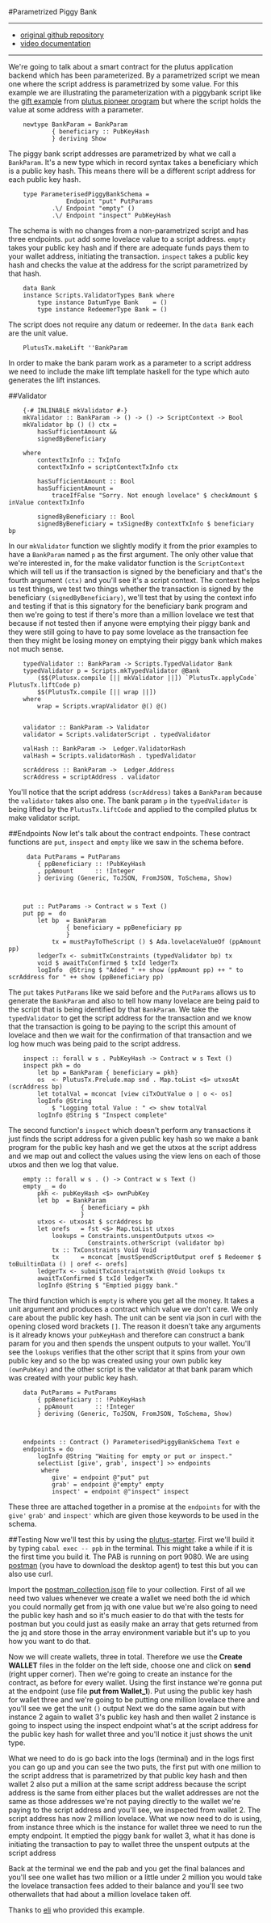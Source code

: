 #Parametrized Piggy Bank 

---
- [original github repository](https://github.com/eselkin/param-pb-pab)  
- [video documentation](https://www.youtube.com/watch?v=yeZE5MAjFTI)
---

We're going to talk about a smart contract for the plutus application backend which has been parameterized. 
By a parametrized script we mean one where the script address is parametrized by
some value. For this example we are illustrating the parameterization with a piggybank script like the 
[gift example](https://github.com/input-output-hk/plutus-pioneer-program/blob/main/code/week02/src/Week02/Gift.hs) from
[plutus pioneer program](https://github.com/input-output-hk/plutus-pioneer-program) but where the script holds the value 
at some address with a parameter.   

        newtype BankParam = BankParam
                { beneficiary :: PubKeyHash
                } deriving Show
  
The piggy bank script addresses are parametrized by what we call a `BankParam`. It's a new type which in record syntax takes a
beneficiary which is a public key hash. This means there will be a different script address for each public key hash.  

        type ParameterisedPiggyBankSchema =
                    Endpoint "put" PutParams
                .\/ Endpoint "empty" ()
                .\/ Endpoint "inspect" PubKeyHash

The schema is with no changes from a non-parametrized script and has three endpoints. `put` add
some lovelace value to a script address. `empty` takes your public key hash and if there are adequate funds pays them to
your wallet address, initiating the transaction. `inspect` takes a public key hash and checks the value at the address for the
script parametrized by that hash. 

        data Bank
        instance Scripts.ValidatorTypes Bank where
            type instance DatumType Bank    = ()
            type instance RedeemerType Bank = ()



The script does not require any datum or redeemer. In the `data Bank` each are the unit value. 

        PlutusTx.makeLift ''BankParam

In order to make the bank param work as a parameter to a script address we need
to include the make lift template haskell for the type which auto generates the lift instances. 

##Validator

        {-# INLINABLE mkValidator #-}
        mkValidator :: BankParam -> () -> () -> ScriptContext -> Bool
        mkValidator bp () () ctx =
            hasSufficientAmount &&
            signedByBeneficiary

        where
            contextTxInfo :: TxInfo
            contextTxInfo = scriptContextTxInfo ctx

            hasSufficientAmount :: Bool
            hasSufficientAmount =
                traceIfFalse "Sorry. Not enough lovelace" $ checkAmount $ inValue contextTxInfo

            signedByBeneficiary :: Bool
            signedByBeneficiary = txSignedBy contextTxInfo $ beneficiary bp



In our `mkValidator` function we slightly modify it from the prior examples to have a `BankParam` named `p` as the
first argument. The only other value that we're interested in, for the make validator function is the `ScriptContext` which
will tell us if the transaction is signed by the beneficiary and that's the fourth argument `(ctx)`
and you'll see it's a script context. The context helps us test things, we test two
things whether the transaction is signed by the beneficiary `(signedByBeneficiary)`, we'll test that by using the
context info and testing if that is this signatory for the beneficiary bank program and then we're going to test if there's
more than a million lovelace we test that because if not tested then if anyone
were emptying their piggy bank and they were still going to have to pay some lovelace as the transaction fee then
they might be losing money on emptying their piggy bank which makes not much sense.

        typedValidator :: BankParam -> Scripts.TypedValidator Bank
        typedValidator p = Scripts.mkTypedValidator @Bank
            ($$(Plutusx.compile [|| mkValidator ||]) `PlutusTx.applyCode` PlutusTx.liftCode p)
            $$(PlutusTx.compile [|| wrap ||])
        where
            wrap = Scripts.wrapValidator @() @()


        validator :: BankParam -> Validator
        validator = Scripts.validatorScript . typedValidator

        valHash :: BankParam ->  Ledger.ValidatorHash
        valHash = Scripts.validatorHash . typedValidator

        scrAddress :: BankParam ->  Ledger.Address
        scrAddress = scriptAddress . validator



You'll notice that the script address `(scrAddress)` takes a `BankParam` because the `validator` takes also one. The bank param `p` in the `typedValidator` 
is being lifted by the `PlutusTx.liftCode` and applied to the compiled plutus tx
make validator script.


##Endpoints
Now let's talk about the contract endpoints. These contract functions are `put`, `inspect` and `empty` like we
saw in the schema before. 

         data PutParams = PutParams
            { ppBeneficiary :: !PubKeyHash
            , ppAmount      :: !Integer
            } deriving (Generic, ToJSON, FromJSON, ToSchema, Show)



        put :: PutParams -> Contract w s Text ()
        put pp =  do
            let bp  = BankParam
                    { beneficiary = ppBeneficiary pp
                    }
                tx = mustPayToTheScript () $ Ada.lovelaceValueOf (ppAmount pp)
            ledgerTx <- submitTxConstraints (typedValidator bp) tx
            void $ awaitTxConfirmed $ txId ledgerTx
            logInfo  @String $ "Added " ++ show (ppAmount pp) ++ " to scrAddress for " ++ show (ppBeneficiary pp)



The `put` takes `PutParams` like we said before and the `PutParams` allows us to generate
the `BankParam` and also to tell how many lovelace are being paid to the script that is being identified by that `BankParam`. We take
the `typedValidator` to get the script address for the transaction and we know that the transaction is going to be paying to the 
script this amount of lovelace and then we wait for the confirmation of that transaction and we log how much was being paid
to the script address.

        inspect :: forall w s . PubKeyHash -> Contract w s Text ()
        inspect pkh = do
            let bp = BankParam { beneficiary = pkh}
            os  <- PlutusTx.Prelude.map snd . Map.toList <$> utxosAt (scrAddress bp)
            let totalVal = mconcat [view ciTxOutValue o | o <- os]
            logInfo @String
                $ "Logging total Value : " <> show totalVal
            logInfo @String $ "Inspect complete"



The second function's `inspect` which doesn't perform any transactions 
it just finds the script address for a given public key hash so we make a bank program for the public key hash and we get the utxos at
the script address and we map out and collect the values using the view lens on each of those utxos
and then we log that value. 

        empty :: forall w s . () -> Contract w s Text ()
        empty _ = do
            pkh <- pubKeyHash <$> ownPubKey
            let bp  = BankParam
                        { beneficiary = pkh
                        }
            utxos <- utxosAt $ scrAddress bp
            let orefs   = fst <$> Map.toList utxos
                lookups = Constraints.unspentOutputs utxos <>
                          Constraints.otherScript (validator bp)
                tx :: TxConstraints Void Void
                tx      = mconcat [mustSpendScriptOutput oref $ Redeemer $ toBuiltinData () | oref <- orefs]
            ledgerTx <- submitTxConstraintsWith @Void lookups tx
            awaitTxConfirmed $ txId ledgerTx
            logInfo @String $ "Emptied piggy bank."



The third function which is `empty` is where you get all the money.
It takes a unit argument and produces a contract which value we don't care. We only
care about the public key hash. The unit can be sent via json in curl with the opening closed word
brackets `[]`. The reason it doesn't take any arguments is it already knows your `pubKeyHash` and therefore
can construct a bank param for you and then spends the unspent outputs to your wallet. You'll see the `lookups`
verifies that the other script that it spins from your own public key and so
the bp was created using your own public key `(ownPubKey)` and the other script is the validator at that bank param which was created with 
your public key hash.

        data PutParams = PutParams
            { ppBeneficiary :: !PubKeyHash
            , ppAmount      :: !Integer
            } deriving (Generic, ToJSON, FromJSON, ToSchema, Show)



        endpoints :: Contract () ParameterisedPiggyBankSchema Text e
        endpoints = do
            logInfo @String "Waiting for empty or put or inspect."
            selectList [give', grab', inspect'] >> endpoints
             where
                give' = endpoint @"put" put
                grab' = endpoint @"empty" empty
                inspect' = endpoint @"inspect" inspect



These three are attached together in a promise at the `endpoints` for with the `give'` `grab'` 
and `inspect'` which are given those keywords to be used in the schema. 


##Testing
Now we'll test this by using the [plutus-starter](https://github.com/input-output-hk/plutus-starter). 
First we'll build it by typing `cabal exec -- ppb` in the terminal. This might take a while if it is the first time you build it. 
The PAB is running on port 9080. We are using [postman](https://www.postman.com/) (you have to download the desktop agent) to test this but you can also use curl.


Import the [postman_collection.json](https://github.com/eselkin/param-pb-pab/blob/main/Parameterised%20Piggy%20Bank.postman_collection.json) 
file to your collection.
First of all we need two values whenever we create a wallet we need both the id which you could normally get from jq with one
value but we're also going to need the public key hash and so it's much easier to do that with the tests for postman but you could just as easily
make an array that gets returned from the jq and store those in the array environment variable but it's up to you how you want to do that. 



Now we will create wallets, three in total. Therefore we use the **Create WALLET** files in the folder on the left side, choose one and click on **send** (right upper corner).
Then we're going to create an instance for the contract, as before for every wallet. Using the first instance we're gonna put at the endpoint (use file **put from Wallet_1**). 
Put using the public key hash for wallet three and we're going to be putting one million lovelace there and you'll see we get the unit `()` output
Next we do the same again but with instance 2 again to wallet 3's public key hash and then wallet 2 instance is going to inspect using the inspect endpoint
 what's at the script address for the public key hash for wallet three and you'll notice it just shows the unit type. 

What we need to do is go back into the logs (terminal) and in the logs first you can go up and you can see the
two puts, the first put with one million to the script address that is parametrized by that public key
hash and then wallet 2 also put a million at the same script address because the script address is the same from either places but
the wallet addresses are not the same as those addresses we're not paying directly to the wallet we're paying to the script address 
and you'll see, we inspected from wallet 2. The script address has now 2 million lovelace. 
What we now need to do is using, from instance three which is the instance for wallet three we need to run
the empty endpoint. It emptied the piggy bank for wallet 3, what it has done is initiating the transaction to pay to wallet three the unspent outputs at the script address 

Back at the terminal we end the pab and you get the final balances and you'll see one wallet has two million or a little under 2
million you would take the lovelace transaction fees added to their balance and you'll see two otherwallets that had about a million
lovelace taken off.

Thanks to [eli](https://github.com/eselkin) who provided this example.

